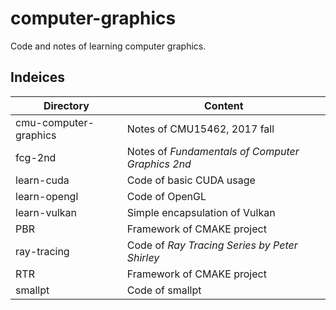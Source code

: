 # computer-graphics
Code and notes of learning computer graphics.

## Indeices
| Directory | Content |
| --------- | ------- |
| cmu-computer-graphics | Notes of CMU15462, 2017 fall |
| fcg-2nd | Notes of *Fundamentals of Computer Graphics 2nd* |
| learn-cuda | Code of basic CUDA usage |
| learn-opengl | Code of OpenGL |
| learn-vulkan | Simple encapsulation of Vulkan |
| PBR | Framework of CMAKE project |
| ray-tracing | Code of *Ray Tracing Series by Peter Shirley* |
| RTR | Framework of CMAKE project |
| smallpt | Code of smallpt |